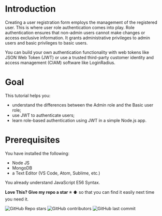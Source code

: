 # Introduction
Creating a user registration form employs the management of the registered user. This is where user role authentication comes into play. Role authentication ensures that non-admin users cannot make changes or access exclusive information. It grants administrative privileges to admin users and basic privileges to basic users.

You can build your own authentication functionality with web tokens like JSON Web Token (JWT) or use a trusted third-party customer identity and access management (CIAM) software like LoginRadius.

# Goal
This tutorial helps you:

- understand the differences between the Admin role and the Basic user role;
- use JWT to authenticate users;
- learn role-based authentication using JWT in a simple Node.js app.

# Prerequisites
You have installed the following:

- Node JS
- MongoDB
- a Text Editor (VS Code, Atom, Sublime, etc.)

You already understand JavaScript E56 Syntax.

**Love This? Give my repo a star :star: :arrow_up:** so that you can find it easily next time you need it.

 ![GitHub Repo stars](https://img.shields.io/github/stars/manulthanura/User-Authentication?style=socialhttps://img.shields.io/static/v1?label=<LABEL>&message=<MESSAGE>&color=yellow) ![GitHub contributors](https://img.shields.io/github/contributors/manulthanura/User-Authentication) ![GitHub last commit](https://img.shields.io/github/last-commit/manulthanura/User-Authentication)

